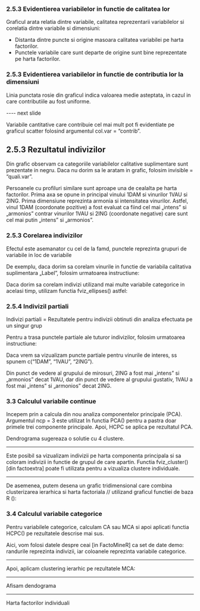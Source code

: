 ### 2.5.3 Evidentierea variabilelor in functie de calitatea lor
Graficul arata relatia dintre variabile, calitatea reprezentarii variabilelor si corelatia dintre variabile si dimensiuni:
  - Distanta dintre puncte si origine masoara calitatea variabilei pe harta factorilor.
  - Punctele variabile care sunt departe de origine sunt bine reprezentate pe harta factorilor.

### 2.5.3 Evidentierea variabilelor in functie de contributia lor la dimensiuni
Linia punctata rosie din graficul indica valoarea medie asteptata, in cazul in care contributiile au fost uniforme.

---- next slide

Variabile cantitative care contribuie cel mai mult pot fi evidentiate pe graficul scatter folosind argumentul col.var = “contrib”.


## 2.5.3 Rezultatul indivizilor
Din grafic observam ca categoriile variabilelor calitative suplimentare sunt prezentate in negru. Daca nu dorim sa le aratam in grafic, folosim invisible = “quali.var”.

Persoanele cu profiluri similare sunt aproape una de cealalta pe harta factorilor. Prima axa se opune in principal vinului 1DAM si vinurilor 1VAU si 2ING. Prima dimensiune reprezinta armonia si intensitatea vinurilor. Astfel, vinul 1DAM (coordonate pozitive) a fost evaluat ca fiind cel mai „intens” si „armonios” contrar vinurilor 1VAU si 2ING (coordonate negative) care sunt cel mai putin „intens” si „armonios”.

### 2.5.3 Corelarea indivizilor
Efectul este asemanator cu cel de la famd, punctele reprezinta grupuri de variabile in loc de variabile

De exemplu, daca dorim sa corelam vinurile in functie de variabila calitativa suplimentara „Label”, folosim urmatoarea instructiune:

Daca dorim sa corelam indivizi utilizand mai multe variabile categorice in acelasi timp, utilizam functia fviz_ellipses() astfel:


### 2.5.4 Indivizil partiali
Indivizi partiali = Rezultatele pentru indivizii obtinuti din analiza efectuata pe un singur grup

Pentru a trasa punctele partiale ale tuturor indivizilor, folosim urmatoarea instructiune:

Daca vrem sa vizualizam puncte partiale pentru vinurile de interes, ss spunem c(“1DAM”, “1VAU”, “2ING”).

Din punct de vedere al grupului de mirosuri, 2ING a fost mai „intens” si „armonios” decat 1VAU, dar din punct de vedere al grupului gustativ, 1VAU a fost mai „intens” si „armonios” decat 2ING.


### 3.3 Calculul variabile continue
Incepem prin a calcula din nou analiza componentelor principale (PCA). Argumentul ncp = 3 este utilizat In functia PCA() pentru a pastra doar primele trei componente principale. Apoi, HCPC se aplica pe rezultatul PCA.

Dendrograma sugereaza o solutie cu 4 clustere.

-----

Este posibil sa vizualizam indivizii pe harta componenta principala si sa coloram indivizii in functie de grupul de care apartin. Functia fviz_cluster() [din factoextra] poate fi utilizata pentru a vizualiza clustere individuale.


-----

De asemenea, putem desena un grafic tridimensional care combina clusterizarea ierarhica si harta factoriala // utilizand graficul functiei de baza R ():


### 3.4 Calculul variabile categorice
Pentru variabilele categorice, calculam CA sau MCA si apoi aplicati functia HCPC() pe rezultatele descrise mai sus.

Aici, vom folosi datele despre ceai [in FactoMineR] ca set de date demo: randurile reprezinta indivizii, iar coloanele reprezinta variabile categorice.

------

Apoi, aplicam clustering ierarhic pe rezultatele MCA:

------

Afisam dendograma

------

Harta factorilor individuali

